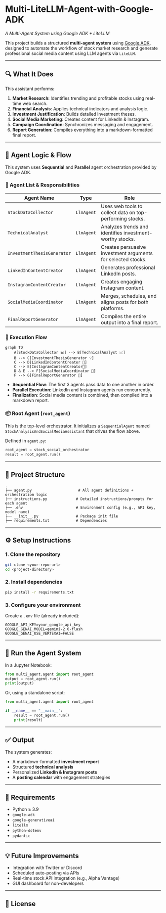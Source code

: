 # Multi-LiteLLM-Agent-with-Google-ADK
*A Multi-Agent System using Google ADK + LiteLLM*

This project builds a structured **multi-agent system** using [Google ADK](https://github.com/google/adk-python), designed to automate the workflow of stock market research and generate professional social media content using LLM agents via `LiteLLM`.

---

## 🔍 What It Does

This assistant performs:

1. **Market Research**: Identifies trending and profitable stocks using real-time web search.
2. **Financial Analysis**: Applies technical indicators and analysis logic.
3. **Investment Justification**: Builds detailed investment theses.
4. **Social Media Marketing**: Creates content for LinkedIn & Instagram.
5. **Campaign Coordination**: Synchronizes messaging and engagement.
6. **Report Generation**: Compiles everything into a markdown-formatted final report.

---

## 🧠 Agent Logic & Flow

This system uses **Sequential** and **Parallel** agent orchestration provided by Google ADK.

### 📂 Agent List & Responsibilities

| Agent Name | Type | Role |
|------------|------|------|
| `StockDataCollector` | `LlmAgent` | Uses web tools to collect data on top-performing stocks. |
| `TechnicalAnalyst` | `LlmAgent` | Analyzes trends and identifies investment-worthy stocks. |
| `InvestmentThesisGenerator` | `LlmAgent` | Creates persuasive investment arguments for selected stocks. |
| `LinkedInContentCreator` | `LlmAgent` | Generates professional LinkedIn posts. |
| `InstagramContentCreator` | `LlmAgent` | Creates engaging Instagram content. |
| `SocialMediaCoordinator` | `LlmAgent` | Merges, schedules, and aligns posts for both platforms. |
| `FinalReportGenerator` | `LlmAgent` | Compiles the entire output into a final report. |

### 🔄 Execution Flow

```mermaid
graph TD
    A[StockDataCollector 📊] --> B[TechnicalAnalyst 📈]
    B --> C[InvestmentThesisGenerator 💡]
    C --> D[LinkedInContentCreator 💼]
    C --> E[InstagramContentCreator📸]
    D & E --> F[SocialMediaCoordinator 🧩]
    F --> G[FinalReportGenerator 📝]
```

- **Sequential Flow**: The first 3 agents pass data to one another in order.
- **Parallel Execution**: LinkedIn and Instagram agents run concurrently.
- **Finalization**: Social media content is combined, then compiled into a markdown report.

### 📦 Root Agent (`root_agent`)
This is the top-level orchestrator. It initializes a `SequentialAgent` named `StockAnalysisAndSocialMediaAssistant` that drives the flow above.

Defined in `agent.py`:
```python
root_agent = stock_social_orchestrator
result = root_agent.run()
```

---

## 🧱 Project Structure

```
.
├── agent.py                     # All agent definitions + orchestration logic
├── instructions.py             # Detailed instructions/prompts for each agent
├── .env                        # Environment config (e.g., API key, model name)
├── __init__.py                 # Package init file
├── requirements.txt            # Dependencies
```

---

## ⚙️ Setup Instructions

### 1. Clone the repository
```bash
git clone <your-repo-url>
cd <project-directory>
```

### 2. Install dependencies
```bash
pip install -r requirements.txt
```

### 3. Configure your environment
Create a `.env` file (already included):
```env
GOOGLE_API_KEY=your_google_api_key
GOOGLE_GENAI_MODEL=gemini-2.0-flash
GOOGLE_GENAI_USE_VERTEXAI=FALSE
```

---

## 🧪 Run the Agent System

In a Jupyter Notebook:
```python
from multi_agent.agent import root_agent
output = root_agent.run()
print(output)
```

Or, using a standalone script:
```python
from multi_agent.agent import root_agent

if __name__ == "__main__":
    result = root_agent.run()
    print(result)
```

---

## ✅ Output

The system generates:

- A markdown-formatted **investment report**
- Structured **technical analysis**
- Personalized **LinkedIn & Instagram posts**
- A **posting calendar** with engagement strategies

---

## 🔧 Requirements

- Python ≥ 3.9
- `google-adk`
- `google-generativeai`
- `litellm`
- `python-dotenv`
- `pydantic`

---

## 💡 Future Improvements

- Integration with Twitter or Discord
- Scheduled auto-posting via APIs
- Real-time stock API integration (e.g., Alpha Vantage)
- GUI dashboard for non-developers

---

## 📜 License
